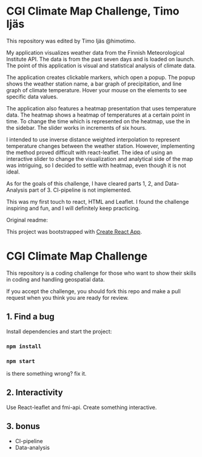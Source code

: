 # CGI Climate Map Challenge, Timo Ijäs

This repository was edited by Timo Ijäs @himotimo.

My application visualizes weather data from the Finnish Meteorological Institute API. The data is from the past seven days and is loaded on launch. The point of this application is visual and statistical analysis of climate data.

The application creates clickable markers, which open a popup. The popup shows the weather station name, a bar graph of precipitation, and line graph of climate temperature. Hover your mouse on the elements to see specific data values.

The application also features a heatmap presentation that uses temperature data. The heatmap shows a heatmap of temperatures at a certain point in time. To change the time which is represented on the heatmap, use the in the sidebar. The slider works in increments of six hours.

I intended to use inverse distance weighted interpolation to represent temperature changes between the weather station. However, implementing the method proved difficult with react-leaflet. The idea of using an interactive slider to change the visualization and analytical side of the map was intriguing, so I decided to settle with heatmap, even though it is not ideal.

As for the goals of this challenge, I have cleared parts 1, 2, and Data-Analysis part of 3. CI-pipeline is not implemented.

This was my first touch to react, HTML and Leaflet. I found the challenge inspiring and fun, and I will definitely keep practicing.


Original readme: 

This project was bootstrapped with [Create React App](https://github.com/facebook/create-react-app).

# CGI Climate Map Challenge

This repository is a coding challenge for those who want to show their skills in coding and handling geospatial data.

If you accept the challenge, you should fork this repo and make a pull request when you think you are ready for review.

##  1. Find a bug

Install dependencies and start the project:

### `npm install`
### `npm start`

is there something wrong? fix it.

## 2. Interactivity

Use React-leaflet and fmi-api. Create something interactive.

## 3. bonus
- CI-pipeline
- Data-analysis
